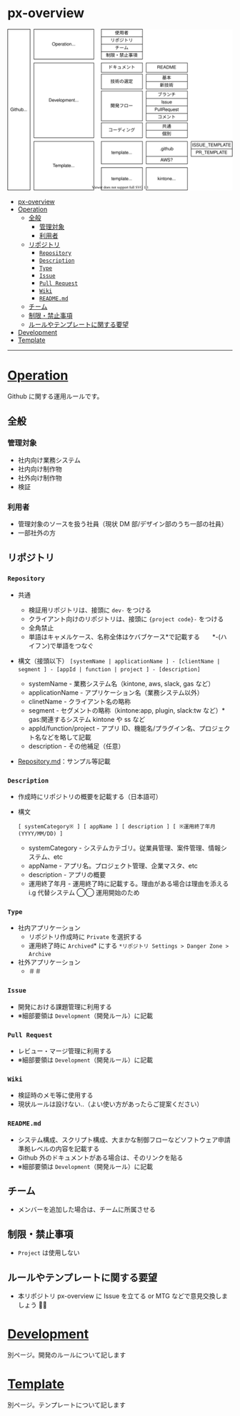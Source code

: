 # px-overview

![./docs/px-overview.drawio.svg](./docs/px-overview.drawio.svg)

- [px-overview](#px-overview)
- [Operation](#operation)
  - [全般](#全般)
    - [管理対象](#管理対象)
    - [利用者](#利用者)
  - [リポジトリ](#リポジトリ)
    - [`Repository`](#repository)
    - [`Description`](#description)
    - [`Type`](#type)
    - [`Issue`](#issue)
    - [`Pull Request`](#pull-request)
    - [`Wiki`](#wiki)
    - [`README.md`](#readmemd)
  - [チーム](#チーム)
  - [制限・禁止事項](#制限禁止事項)
  - [ルールやテンプレートに関する要望](#ルールやテンプレートに関する要望)
- [Development](#development)
- [Template](#template)

---

# [Operation](README.md)

Github に関する運用ルールです。

## 全般

### 管理対象

-   社内向け業務システム
-   社内向け制作物
-   社外向け制作物
-   検証

### 利用者

-   管理対象のソースを扱う社員（現状 DM 部/デザイン部のうち一部の社員）
-   一部社外の方

## リポジトリ

### `Repository`

-   共通

    -   検証用リポジトリは、接頭に `dev-` をつける
    -   クライアント向けのリポジトリは、接頭に `{project code}-` をつける
    -   全角禁止
    -   単語はキャメルケース、名称全体はケバブケース*で記載する　　*-(ハイフン)で単語をつなぐ

-   構文（接頭以下）
    `[systemName | applicationName ] - [clientName | segment ] - [appId | function | project ] - [description]`

    -   systemName - 業務システム名（kintone, aws, slack, gas など）
    -   applicationName - アプリケーション名（業務システム以外）
    -   clinetName - クライアント名の略称
    -   segment - セグメントの略称（kintone:app, plugin, slack:tw など）\* gas:関連するシステム kintone や ss など
    -   appId/function/project - アプリ ID、機能名/プラグイン名、プロジェクト名などを略して記載
    -   description - その他補足（任意）

-   [Repository.md](./Repository.md)：サンプル等記載

### `Description`

-   作成時にリポジトリの概要を記載する（日本語可）
-   構文

    ```
    [ systemCategory※ ] [ appName ] [ description ] [ ※運用終了年月(YYYY/MM/DD) ]
    ```

    -   systemCategory - システムカテゴリ。従業員管理、案件管理、情報システム、etc
    -   appName - アプリ名。プロジェクト管理、企業マスタ、etc
    -   description - アプリの概要
    -   運用終了年月 - 運用終了時に記載する。理由がある場合は理由を添える　 i.g 代替システム ◯◯ 運用開始のため

### `Type`

-   社内アプリケーション
    -   リポジトリ作成時に `Private` を選択する
    -   運用終了時に `Archived`* にする `*リポジトリ Settings > Danger Zone > Archive`
-   社外アプリケーション
    -   ＃＃

### `Issue`

-   開発における課題管理に利用する
-   ※細部要領は `Development`（開発ルール）に記載

### `Pull Request`

-   レビュー・マージ管理に利用する
-   ※細部要領は `Development`（開発ルール）に記載

### `Wiki`

-   検証時のメモ等に使用する
-   現状ルールは設けない..（よい使い方があったらご提案ください）

### `README.md`

-   システム構成、スクリプト構成、大まかな制御フローなどソフトウェア申請準拠レベルの内容を記載する
-   Github 外のドキュメントがある場合は、そのリンクを貼る
-   ※細部要領は `Development`（開発ルール）に記載

## チーム

-   メンバーを追加した場合は、チームに所属させる

## 制限・禁止事項

-   `Project` は使用しない

## ルールやテンプレートに関する要望

-   本リポジトリ px-overview に Issue を立てる or MTG などで意見交換しましょう 🐥✨

# [Development](./development.md)

別ページ。開発のルールについて記します

# [Template](./template.md)

別ページ。テンプレートについて記します
